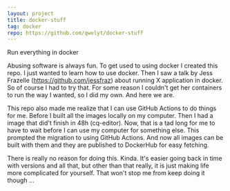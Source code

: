 ```yaml
---
layout: project
title: docker-stuff
tag: docker
repo: https://github.com/qwelyt/docker-stuff
---
```

Run everything in docker

Abusing software is always fun. To get used to using docker I created this repo. I just wanted to learn how to use docker. Then I saw a talk by Jess Frazelle (https://github.com/jessfraz) about running X application in docker. So of course I had to try that. For some reason I couldn't get her containers to run the way I wanted, so I did my own. And here we are.

This repo also made me realize that I can use GitHub Actions to do things for me. Before I built all the images locally on my computer. Then I had a image that did't finish in 48h (cq-editor). Now, that is a tad long for me to have to wait before I can use my computer for something else. This prompted the migration to using GitHub Actions. And now all images can be built with them and they are published to DockerHub for easy fetching.

There is really no reason for doing this. Kinda. It's easier going back in time with versions and all that, but other than that really, it is just making life more complicated for yourself. That won't stop me from keep doing it though ...